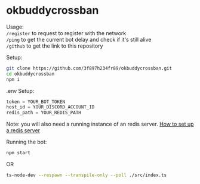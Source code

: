 # okbuddycrossban

Usage:   
`/register` to request to register with the network  
`/ping` to get the current bot delay and check if it's still alive  
`/github` to get the link to this repository

Setup: 
```bash
git clone https://github.com/3f897h234fr89/okbuddycrossban.git
cd okbuddycrossban
npm i
```
.env Setup:
```py
token = YOUR_BOT_TOKEN
host_id = YOUR_DISCORD_ACCOUNT_ID
redis_path = YOUR_REDIS_PATH
```
Note: you will also need a running instance of an redis server. [How to set up a redis server](https://redis.io/topics/quickstart)  

Running the bot:
```bash
npm start
```
OR
```bash
ts-node-dev --respawn --transpile-only --poll ./src/index.ts
```
